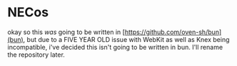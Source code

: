 # NECos

okay so this *was* going to be written in [https://github.com/oven-sh/bun](bun), but due to a FIVE YEAR OLD issue with WebKit
as well as Knex being incompatible, i've decided this isn't going to be written in bun. I'll rename the repository later.